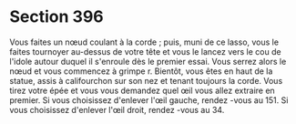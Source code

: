 # Section 396

Vous faites un nœud coulant à la corde  ; puis, muni de ce lasso, vous le faites tournoyer
au-dessus de votre tête et vous le lancez vers le cou de l'idole autour duquel il s'enroule
dès le premier essai. Vous serrez alors le nœud et vous commencez à grimpe r. Bientôt,
vous êtes en haut de la statue, assis à califourchon sur son nez et tenant toujours la corde.
Vous tirez votre épée et vous vous demandez quel œil vous allez extraire en premier. Si
vous choisissez d'enlever l'œil gauche, rendez -vous au 151. Si vous choisissez d'enlever
l'œil droit, rendez -vous au 34.